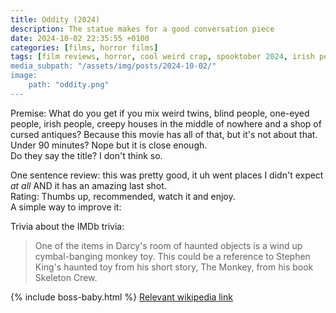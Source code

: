 ```yaml
---
title: Oddity (2024)
description: The statue makes for a good conversation piece
date: 2024-10-02 22:35:55 +0100
categories: [films, horror films]
tags: [film reviews, horror, cool weird crap, spooktober 2024, irish people are weird, haunted-housesploitation, they don't say the title]
media_subpath: "/assets/img/posts/2024-10-02/"
image:
    path: "oddity.png"
---
```

<span class="reviewsection">Premise:</span> What do you get if you mix weird twins, blind people, one-eyed people, irish people, creepy houses in the middle of nowhere and a shop of cursed antiques? Because this movie has all of that, but it's not about that.<br/>
<span class="reviewsection">Under 90 minutes?</span> Nope but it is close enough.<br/>
<span class="reviewsection">Do they say the title?</span> I don't think so.

<span class="reviewsection">One sentence review:</span> this was pretty good, it uh went places I didn't expect *at all* AND it has an amazing last shot.<br/>
<span class="reviewsection">Rating:</span> Thumbs up, recommended, watch it and enjoy.<br/>
<span class="reviewsection">A simple way to improve it:</span> 

<span class="reviewsection">Trivia about the IMDb trivia:</span>
> One of the items in Darcy's room of haunted objects is a wind up cymbal-banging monkey toy. This could be a reference to Stephen King's haunted toy from his short story, The Monkey, from his book Skeleton Crew.

{% include boss-baby.html %}
[Relevant wikipedia link](https://en.wikipedia.org/wiki/Cymbal-banging_monkey_toy#In_popular_culture)
